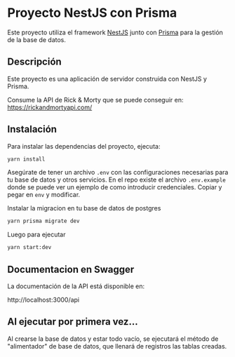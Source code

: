 # Proyecto NestJS con Prisma

Este proyecto utiliza el framework [NestJS](https://nestjs.com/) junto con [Prisma](https://www.prisma.io/) para la gestión de la base de datos.

## Descripción

Este proyecto es una aplicación de servidor construida con NestJS y Prisma. 

Consume la API de Rick & Morty que se puede conseguir en: https://rickandmortyapi.com/


## Instalación

Para instalar las dependencias del proyecto, ejecuta:

```bash
yarn install
```
Asegúrate de tener un archivo ```.env``` con las configuraciones necesarias para tu base de datos y otros servicios. En el repo existe el archivo ```.env.example``` donde se puede ver un ejemplo de como introducir credenciales. Copiar y pegar en ```env``` y modificar.

Instalar la migracion en tu base de datos de postgres

```bash
yarn prisma migrate dev
```
Luego para ejecutar

```bash
yarn start:dev
```

## Documentacion en Swagger

La documentación de la API está disponible en:

http://localhost:3000/api

## Al ejecutar por primera vez...

Al crearse la base de datos y estar todo vacío, se ejecutará el método de "alimentador" de base de datos, que llenará de registros las tablas creadas.
